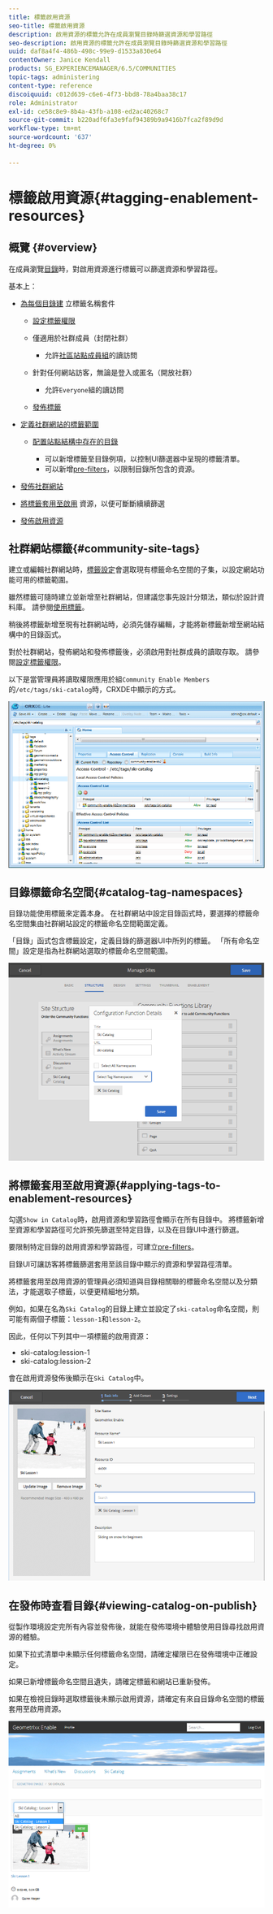 ```yaml
---
title: 標籤啟用資源
seo-title: 標籤啟用資源
description: 啟用資源的標籤允許在成員瀏覽目錄時篩選資源和學習路徑
seo-description: 啟用資源的標籤允許在成員瀏覽目錄時篩選資源和學習路徑
uuid: daf8a4f4-486b-498c-99e9-d1533a830e64
contentOwner: Janice Kendall
products: SG_EXPERIENCEMANAGER/6.5/COMMUNITIES
topic-tags: administering
content-type: reference
discoiquuid: c012d639-c6e6-4f73-bbd8-78a4baa38c17
role: Administrator
exl-id: ce58c8e9-8b4a-43fb-a108-ed2ac40268c7
source-git-commit: b220adf6fa3e9faf94389b9a9416b7fca2f89d9d
workflow-type: tm+mt
source-wordcount: '637'
ht-degree: 0%

---
```


# 標籤啟用資源{#tagging-enablement-resources}

## 概覽 {#overview}

在成員瀏覽[目錄](functions.md#catalog-function)時，對啟用資源進行標籤可以篩選資源和學習路徑。

基本上：

* [為每個目錄建](../../help/sites-administering/tags.md#creating-a-namespace) 立標籤名稱套件

   * [設定標籤權限](../../help/sites-administering/tags.md#setting-tag-permissions)
   * 僅適用於社群成員（封閉社群）

      * 允許[社區站點成員組](users.md#publish-group-roles)的讀訪問
   * 針對任何網站訪客，無論是登入或匿名（開放社群）

      * 允許`Everyone`組的讀訪問
   * [發佈標籤](../../help/sites-administering/tags.md#publishing-tags)



* [定義社群網站的標籤範圍](sites-console.md#tagging)

   * [配置站點結構中存在的目錄](functions.md#catalog-function)

      * 可以新增標籤至目錄例項，以控制UI篩選器中呈現的標籤清單。
      * 可以新增[pre-filters](catalog-developer-essentials.md#pre-filters)，以限制目錄所包含的資源。

* [發佈社群網站](sites-console.md#publishing-the-site)
* [將標籤套用至啟用](resources.md#create-a-resource) 資源，以便可斷斷續續篩選
* [發佈啟用資源](resources.md#publish)

## 社群網站標籤{#community-site-tags}

建立或編輯社群網站時，[標籤設定](sites-console.md#tagging)會選取現有標籤命名空間的子集，以設定網站功能可用的標籤範圍。

雖然標籤可隨時建立並新增至社群網站，但建議您事先設計分類法，類似於設計資料庫。 請參閱[使用標籤](../../help/sites-authoring/tags.md)。

稍後將標籤新增至現有社群網站時，必須先儲存編輯，才能將新標籤新增至網站結構中的目錄函式。

對於社群網站，發佈網站和發佈標籤後，必須啟用對社群成員的讀取存取。 請參閱[設定標籤權限](../../help/sites-administering/tags.md#setting-tag-permissions)。

以下是當管理員將讀取權限應用於組`Community Enable Members`的`/etc/tags/ski-catalog`時，CRXDE中顯示的方式。

![網站標籤](assets/site-tags.png)

## 目錄標籤命名空間{#catalog-tag-namespaces}

目錄功能使用標籤來定義本身。 在社群網站中設定目錄函式時，要選擇的標籤命名空間集由社群網站設定的標籤命名空間範圍定義。

「目錄」函式包含標籤設定，定義目錄的篩選器UI中所列的標籤。 「所有命名空間」設定是指為社群網站選取的標籤命名空間範圍。

![目錄命名空間](assets/catalog-namespace.png)

## 將標籤套用至啟用資源{#applying-tags-to-enablement-resources}

勾選`Show in Catalog`時，啟用資源和學習路徑會顯示在所有目錄中。 將標籤新增至資源和學習路徑可允許預先篩選至特定目錄，以及在目錄UI中進行篩選。

要限制特定目錄的啟用資源和學習路徑，可建立[pre-filters](catalog-developer-essentials.md#pre-filters)。

目錄UI可讓訪客將標籤篩選套用至該目錄中顯示的資源和學習路徑清單。

將標籤套用至啟用資源的管理員必須知道與目錄相關聯的標籤命名空間以及分類法，才能選取子標籤，以便更精細地分類。

例如，如果在名為`Ski Catalog`的目錄上建立並設定了`ski-catalog`命名空間，則可能有兩個子標籤：`lesson-1`和`lesson-2`。

因此，任何以下列其中一項標籤的啟用資源：

* ski-catalog:lession-1
* ski-catalog:lession-2

會在啟用資源發佈後顯示在`Ski Catalog`中。

![基本資訊](assets/applytags-basicinfo.png)

## 在發佈時查看目錄{#viewing-catalog-on-publish}

從製作環境設定完所有內容並發佈後，就能在發佈環境中體驗使用目錄尋找啟用資源的體驗。

如果下拉式清單中未顯示任何標籤命名空間，請確定權限已在發佈環境中正確設定。

如果已新增標籤命名空間且遺失，請確定標籤和網站已重新發佈。

如果在檢視目錄時選取標籤後未顯示啟用資源，請確定有來自目錄命名空間的標籤套用至啟用資源。

![view-catalog](assets/viewcatalog.png)
